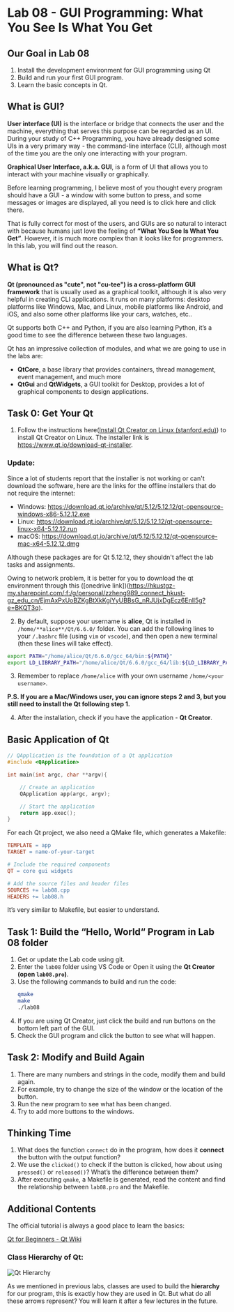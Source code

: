 # Lab 08 - GUI Programming: What You See Is What You Get

## Our Goal in Lab 08

1. Install the development environment for GUI programming using Qt
2. Build and run your first GUI program.
3. Learn the basic concepts in Qt.

## What is GUI?

**User interface (UI)** is the interface or bridge that connects the user and the machine, everything that serves this purpose can be regarded as an UI. During your study of C++ Programming, you have already designed some UIs in a very primary way - the command-line interface (CLI), although most of the time you are the only one interacting with your program.

**Graphical User Interface, a.k.a. GUI**, is a form of UI that allows you to interact with your machine visually or graphically. 

Before learning programming, I believe most of you thought every program should have a GUI - a window with some button to press, and some messages or images are displayed, all you need is to click here and click there. 

That is fully correct for most of the users, and GUIs are so natural to interact with because humans just love the feeling of **“What You See Is What You Get”**. However, it is much more complex than it looks like for programmers. In this lab, you will find out the reason.

## What is Qt?

**Qt (pronounced as "cute", not "cu-tee") is a cross-platform GUI framework** that is usually used as a graphical toolkit, although it is also very helpful in creating CLI applications. It runs on many platforms: desktop platforms like Windows, Mac, and Linux, mobile platforms like Android, and iOS, and also some other platforms like your cars, watches, etc..

Qt supports both C++ and Python, if you are also learning Python, it’s a good time to see the difference between these two languages.

Qt has an impressive collection of modules, and what we are going to use in the labs are:

- **QtCore**, a base library that provides containers, thread management, event management, and much more
- **QtGui** and **QtWidgets**, a GUI toolkit for Desktop, provides a lot of graphical components to design applications.


## Task 0: Get Your Qt

1. Follow the instructions here([Install Qt Creator on Linux (stanford.edu)](https://web.stanford.edu/dept/cs_edu/resources/qt/install-linux#)) to install Qt Creator on Linux. The installer link is https://www.qt.io/download-qt-installer.

### **Update:**
Since a lot of students report that the installer is not working or can't download the software, here are the links for the offline installers that do not require the internet:
+ Windows: https://download.qt.io/archive/qt/5.12/5.12.12/qt-opensource-windows-x86-5.12.12.exe
+ Linux: https://download.qt.io/archive/qt/5.12/5.12.12/qt-opensource-linux-x64-5.12.12.run
+ macOS: https://download.qt.io/archive/qt/5.12/5.12.12/qt-opensource-mac-x64-5.12.12.dmg

Although these packages are for Qt 5.12.12, they shouldn't affect the lab tasks and assignments.

Owing to network problem, it is better for you to download the qt environment through this ([onedrive link])(https://hkustgz-my.sharepoint.com/:f:/g/personal/zzheng989_connect_hkust-gz_edu_cn/EjmAxPxUoBZKgBtXkKgiYyUBBsG_nRJUjxDgEcz6Enll5g?e=BKQT3q ).

2. By default, suppose your username is **alice**, Qt is installed in
`/home/**alice**/Qt/6.6.0/` folder. You can add the following lines to your `/.bashrc` file (using `vim` or `vscode`), and then open a new terminal (then these lines will take effect).

```bash
export PATH="/home/alice/Qt/6.6.0/gcc_64/bin:${PATH}"
export LD_LIBRARY_PATH="/home/alice/Qt/6.6.0/gcc_64/lib:${LD_LIBRARY_PATH}"
```

3. Remember to replace `/home/alice` with your own username `/home/<your username>`.

**P.S. If you are a Mac/Windows user, you can ignore steps 2 and 3, but you still need to install the Qt following step 1.**

4. After the installation, check if you have the application - **Qt Creator**.

## Basic Application of Qt

```cpp
// QApplication is the foundation of a Qt application
#include <QApplication>

int main(int argc, char **argv){

    // Create an application
    QApplication app(argc, argv);

    // Start the application
    return app.exec();
}
```

For each Qt project, we also need a QMake file, which generates a Makefile:

```makefile
TEMPLATE = app
TARGET = name-of-your-target

# Include the required components
QT = core gui widgets

# Add the source files and header files
SOURCES += lab08.cpp
HEADERS += lab08.h
```

It’s very similar to Makefile, but easier to understand.

## Task 1: Build the “Hello, World“ Program in Lab 08 folder

1. Get or update the Lab code using git.
2. Enter the `lab08` folder using VS Code or Open it using the **Qt Creator (open `lab08.pro`)**.
3. Use the following commands to build and run the code:
    ```bash
    qmake 
    make
    ./lab08
    ```
4. If you are using Qt Creator, just click the build and run buttons on the bottom left part of the GUI.
5. Check the GUI program and click the button to see what will happen.

## Task 2: Modify and Build Again

1. There are many numbers and strings in the code, modify them and build again.
2. For example, try to change the size of the window or the location of the button.
3. Run the new program to see what has been changed.
4. Try to add more buttons to the windows.

## Thinking Time

1. What does the function `connect` do in the program, how does it **connect** the button with the output function?
2. We use the `clicked()` to check if the button is clicked, how about using `pressed()` or `released()`? What’s the difference between them?
3. After executing `qmake`, a Makefile is generated, read the content and find the relationship between `lab08.pro` and the Makefile.

## Additional Contents

The official tutorial is always a good place to learn the basics:

[Qt for Beginners - Qt Wiki](https://wiki.qt.io/Qt_for_Beginners) 

### Class Hierarchy of Qt:

![Qt Hierarchy](https://qt-wiki-uploads.s3.amazonaws.com/images/4/4c/Beginner-Class-Hierarchy.jpg)

As we mentioned in previous labs, classes are used to build the **hierarchy** for our program, this is exactly how they are used in Qt. But what do all these arrows represent? You will learn it after a few lectures in the future.
